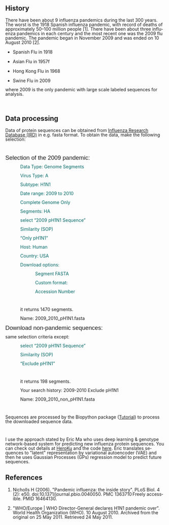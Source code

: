 <body lang="en-HK" dir="ltr">
<h2 class="western">History</h2>
<p style="margin-bottom: 0in; line-height: 100%">There have been
about 9 influenza pandemics during the last 300 years. The worst is
the  1918 Spanish influenza pandemic, with record of deaths of
approximately 50–100 million people [1]. There have been about
three influenza pandemics in each century and the most recent one was
the 2009 flu pandemic. The pandemic began in November 2009 and was
ended on 10 August 2010 [2].</p>
<ul>
	<li/>
<p style="margin-bottom: 0in; line-height: 100%">Spanish Flu
	in 1918</p>
	<li/>
<p style="margin-bottom: 0in; line-height: 100%">Asian Flu in
	1957f</p>
	<li/>
<p style="margin-bottom: 0in; line-height: 100%">Hong Kong Flu
	in 1968</p>
	<li/>
<p style="margin-bottom: 0in; line-height: 100%; text-decoration: none">
	Swine Flu in 2009</p>
</ul>
<p style="margin-bottom: 0in; line-height: 100%">where 2009 is the
only pandemic with large scale labeled sequences for analysis.</p>
<p style="margin-bottom: 0in; line-height: 100%"><br/>

</p>
<h2 class="western">Data processing</h2>
<p style="margin-bottom: 0in; line-height: 100%">Data of protein
sequences can be obtained from <a href="https://www.fludb.org/brc/influenza_sequence_search_segment_display.spg?method=ShowCleanSearch&amp;decorator=influenza">Influenza
Research Database (IRD)</a> in e.g. fasta format. To obtain the data,
make the following selection:</p>
<p style="margin-bottom: 0in; line-height: 100%"><br/>

</p>
<p style="margin-top: 0.17in; margin-bottom: 0.08in; line-height: 100%; page-break-after: avoid">
<font face="Liberation Sans, sans-serif"><font size="4" style="font-size: 14pt">Selection
of the 2009 pandemic:</font></font></p>
<p style="margin-left: 0.49in; margin-bottom: 0in; line-height: 100%">
<font color="#006666">Data Type: Genome Segments</font></p>
<p style="margin-left: 0.49in; margin-bottom: 0in; line-height: 100%">
<font color="#006666">Virus Type: A</font></p>
<p style="margin-left: 0.49in; margin-bottom: 0in; line-height: 100%">
<font color="#006666">Subtype: H1N1</font></p>
<p style="margin-left: 0.49in; margin-bottom: 0in; line-height: 100%">
<font color="#006666">Date range: 2009 to 2010</font></p>
<p style="margin-left: 0.49in; margin-bottom: 0in; line-height: 100%">
<font color="#006666">Complete Genome Only</font></p>
<p style="margin-left: 0.49in; margin-bottom: 0in; line-height: 100%">
<font color="#006666">Segments: HA</font></p>
<p style="margin-left: 0.49in; margin-bottom: 0in; line-height: 100%">
<font color="#006666">select “2009 pH1N1 Sequence”</font></p>
<p style="margin-left: 0.49in; margin-bottom: 0in; line-height: 100%">
<font color="#006666">	Similarity (SOP) </font>
</p>
<p style="margin-left: 0.49in; margin-bottom: 0in; line-height: 100%">
<font color="#006666">		“Only pH1N1”</font></p>
<p style="margin-left: 0.49in; margin-bottom: 0in; line-height: 100%">
<font color="#006666">Host: Human</font></p>
<p style="margin-left: 0.49in; margin-bottom: 0in; line-height: 100%">
<font color="#006666">Country: USA</font></p>
<p style="margin-left: 0.49in; margin-bottom: 0in; line-height: 100%">
<font color="#006666">Download options:</font></p>
<p style="margin-left: 0.98in; margin-bottom: 0in; line-height: 100%">
<font color="#006666">Segment FASTA</font></p>
<p style="margin-left: 0.98in; margin-bottom: 0in; line-height: 100%">
<font color="#006666">Custom format:</font></p>
<p style="margin-left: 0.98in; margin-bottom: 0in; line-height: 100%">
<font color="#006666">	Accession Number</font></p>
<p style="margin-left: 0.49in; margin-bottom: 0in; line-height: 100%">
<br/>

</p>
<p style="margin-left: 0.49in; margin-bottom: 0in; line-height: 100%">
it returns 1470 segments.</p>
<p style="margin-left: 0.49in; margin-bottom: 0in; line-height: 100%">
Name: 2009_2010_pH1N1.fasta</p>
<p style="margin-top: 0.17in; margin-bottom: 0.08in; line-height: 100%; page-break-after: avoid">
<font face="Liberation Sans, sans-serif"><font size="4" style="font-size: 14pt">Download
non-pandemic sequences:</font></font></p>
<p style="margin-bottom: 0in; line-height: 100%">	same selection
criteria except: 
</p>
<p style="margin-left: 0.49in; margin-bottom: 0in; line-height: 100%">
<font color="#006666">select “2009 pH1N1 Sequence”</font></p>
<p style="margin-left: 0.49in; margin-bottom: 0in; line-height: 100%">
<font color="#006666">	Similarity (SOP) </font>
</p>
<p style="margin-left: 0.49in; margin-bottom: 0in; line-height: 100%">
<font color="#006666">		“Exclude pH1N1”</font></p>
<p style="margin-left: 0.49in; margin-bottom: 0in; line-height: 100%">
<br/>

</p>
<p style="margin-left: 0.49in; margin-bottom: 0in; line-height: 100%">
it returns 198 segments.</p>
<p style="margin-left: 0.49in; margin-bottom: 0in; line-height: 100%">
Your search history: 2009-2010 Exclude pH1N1</p>
<p style="margin-left: 0.49in; margin-bottom: 0in; line-height: 100%">
Name: 2009_2010_non_pH1N1.fasta</p>
<p style="margin-left: 0.49in; margin-bottom: 0in; line-height: 100%">
<br/>

</p>
<p style="margin-bottom: 0in; line-height: 100%">Sequences are
processed by the Biopython package (<a href="http://biopython.org/DIST/docs/tutorial/Tutorial.html">Tutorial</a>)
to process the downloaded sequence data.  
</p>
<p style="margin-bottom: 0in; line-height: 100%"><br/>

</p>
<p style="margin-bottom: 0in; line-height: 100%">I use the approach
stated by Eric Ma who uses deep learning &amp; genotype network-based
system for predicting new influenza protein sequences. You can check
out details at <a href="https://fluforecaster.herokuapp.com/">HeroKu</a>
and the code <a href="https://github.com/ericmjl/flu-sequence-predictor/">here</a>.
Eric translates sequences to &quot;latent&quot; representation by
variational autoencoder (VAE) and then he uses Gaussian Processes
(GPs) regression model to predict future sequences.</p>
<p style="margin-bottom: 0in; line-height: 100%"> 
</p>
<h2 class="western">References</h2>
<ol>
	<li/>
<p style="margin-bottom: 0in; line-height: 100%"><a name="__RefNumPara__77_1186524692"></a>
	Nicholls H (2006). &quot;Pandemic influenza: the inside story&quot;.
	PLoS Biol. 4 (2): e50. doi:10.1371/journal.pbio.0040050. PMC
	1363710 Freely accessible. PMID 16464130.</p>
	<li/>
<p style="margin-bottom: 0in; line-height: 100%"><a name="__RefNumPara__79_1186524692"></a>
	&quot;WHO/Europe | WHO Director-General declares H1N1 pandemic
	over&quot;. World Health Organization (WHO). 10 August 2010.
	Archived from the original on 25 May 2011. Retrieved 24 May 2011.</p>
</ol>
<p style="margin-bottom: 0in; line-height: 100%"><br/>

</p>
<p style="margin-bottom: 0in; line-height: 100%"><br/>

</p>
</body>
